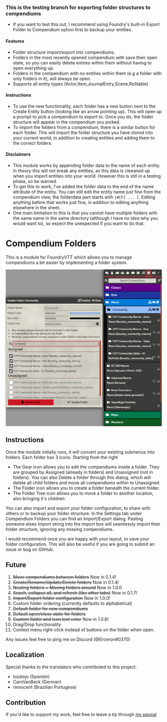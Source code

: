 ### This is the testing branch for exporting folder structures to compendiums
- If you want to test this out, I recommend using Foundry's built-in Export Folder to Compendium option first to backup your entities.

#### Features
- Folder structure import/export into compendiums.
- Folders in the most recently opened compendium with save their open state, so you can easily delete entries within them without having to open everything up.
- Folders in the compendium with no entities within them (e.g a folder with only folders in it), will always be open.
- Supports all entity types (Actor,Item,JournalEntry,Scene,Rolltable)

#### Instructions
- To use the new functionality, each folder has a new button next to the Create Entity button (looking like an arrow pointing up). This will open up a prompt to pick a compendium to export to. Once you do, the folder structure will appear in the compendium you picked.
- To import the folders from a compendium, there is a similar button for each folder. This will import the folder structure you have stored into your current world, in addition to creating entities and adding them to the correct folders.

#### Disclaimers
- This module works by appending folder data to the name of each entity. *In theory* this will not break any entities, as this data is cleeaned up when you import entities into your world. However this is still in a testing phase, so be warned.
- To get this to work, I've added the folder data to the end of the name attribute of the entity. You can still edit the entity name just fine from the compendium view, the folderdata part starts with `|#CF[ ... ]`. Editing anything before that works just fine, in addition to editing anything elsewhere in the sheet.
- One main limitation to this is that you cannot have multiple folders with the same name in the same directory (although I have *no idea* why you would want to), so expect the unexpected if you want to do that.

# Compendium Folders

This is a module for FoundryVTT which allows you to manage compendiums a bit easier by implementing a folder system.

![](./example.png)

## Instructions
Once the module initially runs, it will convert your existing submenus into folders.
Each folder has 3 icons. Starting from the right
- The Gear icon allows you to edit the compendiums inside a folder. They are grouped by Assigned (already in folders) and Unassigned (not in folders). You can also Delete a folder through this dialog, which will delete all child folders and move all compendiums within to Unassigned
- The Folder icon allows you to create a folder beneath the current folder. 
- The Folder Tree icon allows you to move a folder to another location, also bringing it's children.

You can also import and export your folder configuration, to share with others or to backup your folder structure. In the Settings tab under Compendium Folders you can find an Import/Export dialog. Pasting someone elses Import string into the import box will seamlessly import their folder structure, ignoring any missing compendiums.

I would recommend once you are happy with your layout, to save your folder configuration. This will also be useful if you are going to submit an issue or bug on GitHub.

## Future

1. ~~Move compendiums between folders~~ Now in 0.1.4!
2. ~~Create/Rename/Update/Delete folders~~ Now in 0.1.4!
3. ~~Nesting folders + Moving folders around~~ Now in 1.0.0
4. ~~Seach, collapse all, and refresh (like other tabs)~~ Now in 0.1.7!
5. ~~Import/Export folder configuration~~ Now in 1.0.0!
6. Custom folder ordering (currently defaults to alphabetical)
7. ~~Default folder for new compendiums~~
8. ~~Default open/close state for folders~~
9. ~~Custom folder and icon text color~~ Now in 1.0.6!
10. Drag/Drop functionality
11. Context menu right-click instead of buttons on the folder when open.

Any issues feel free to ping me on Discord (@Erceron#0370)

## Localization
Special thanks to the translators who contributed to this project:
- lozalojo (Spanish)
- CarnVanBeck (German)
- rinnocent (Brazilian Portugese)

## Contribution
If you'd like to support my work, feel free to leave a tip through [my paypal](http://paypal.me/cre463)
